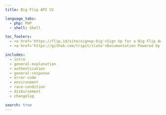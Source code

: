 ```yaml
---
title: Big Flip API V2

language_tabs:
  - php: PHP
  - shell: Shell

toc_footers:
  - <a href='https://flip.id/site/signup-big'>Sign Up for a Big Flip Account</a>
  - <a href='https://github.com/tripit/slate'>Documentation Powered by Slate</a>

includes:
  - intro
  - general-explanation
  - authentication
  - general-response
  - error-code
  - environment
  - race-condition
  - disbursement
  - changelog

search: true
---
```

